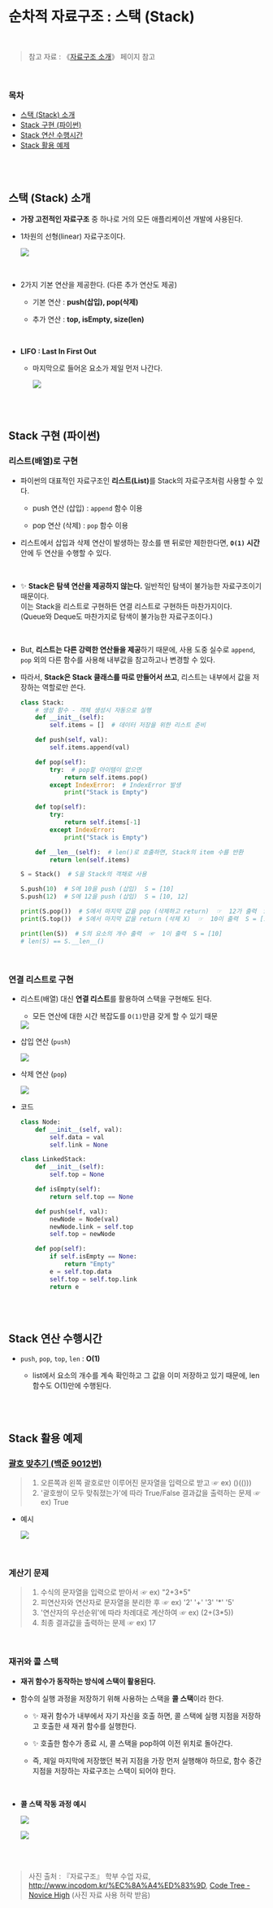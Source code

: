 # 순차적 자료구조 : 스택 (Stack)

<br/>

> 참고 자료 : 《<a href="https://github.com/SangYoonLee1231/TIL/blob/main/DataStructure/data_structure_introduction.md">자료구조 소개</a>》 페이지 참고

<br/>

### 목차

- <a href="https://github.com/SangYoonLee1231/TIL/blob/main/DataStructure/stack.md#%EC%8A%A4%ED%83%9D-stack-%EC%86%8C%EA%B0%9C">스택 (Stack) 소개</a>
- <a href="https://github.com/SangYoonLee1231/TIL/blob/main/DataStructure/stack.md#stack-%EA%B5%AC%ED%98%84-%ED%8C%8C%EC%9D%B4%EC%8D%AC">Stack 구현 (파이썬)</a>
- <a href="https://github.com/SangYoonLee1231/TIL/blob/main/DataStructure/stack.md#stack-%EC%97%B0%EC%82%B0-%EC%88%98%ED%96%89%EC%8B%9C%EA%B0%84">Stack 연산 수행시간</a>
- <a href="https://github.com/SangYoonLee1231/TIL/blob/main/DataStructure/stack.md#stack-%ED%99%9C%EC%9A%A9-%EC%98%88%EC%A0%9C">Stack 활용 예제</a>

<br/><br/>

## 스택 (Stack) 소개

- <strong>가장 고전적인 자료구조</strong> 중 하나로 거의 모든 애플리케이션 개발에 사용된다.

- 1차원의 선형(linear) 자료구조이다.

  <img src="img/stack1.png">

<br/>

- 2가지 기본 연산을 제공한다. (다른 추가 연산도 제공)

  - 기본 연산 : <strong>push(삽입), pop(삭제)</strong>

  - 추가 연산 : <strong>top, isEmpty, size(len)</strong>

<br/>

- <strong>LIFO : Last In First Out</strong>

  - 마지막으로 들어온 요소가 제일 먼저 나간다.

    <img src="img/stack.gif">

<br/><br/>

## Stack 구현 (파이썬)

### 리스트(배열)로 구현

- 파이썬의 대표적인 자료구조인 <strong>리스트(List)</strong>를 Stack의 자료구조처럼 사용할 수 있다.

  - push 연산 (삽입) : <code>append</code> 함수 이용

  - pop 연산 (삭제) : <code>pop</code> 함수 이용

- 리스트에서 삽입과 삭제 연산이 발생하는 장소를 맨 뒤로만 제한한다면, <strong><code>O(1)</code> 시간</strong> 안에 두 연산을 수행할 수 있다.

<br/>

- ✨ <strong>Stack은 탐색 연산을 제공하지 않는다.</strong> 일반적인 탐색이 불가능한 자료구조이기 때문이다.  
  이는 Stack을 리스트로 구현하든 연결 리스트로 구현하든 마찬가지이다.  
  (Queue와 Deque도 마찬가지로 탐색이 불가능한 자료구조이다.)

<br/>

- But, <strong>리스트는 다른 강력한 연산들을 제공</strong>하기 때문에, 사용 도중 실수로 <code>append</code>, <code>pop</code> 외의 다른 함수를 사용해 내부값을 참고하고나 변경할 수 있다.

- 따라서, <strong>Stack은 Stack 클래스를 따로 만들어서 쓰고</strong>, 리스트는 내부에서 값을 저장하는 역할로만 쓴다.

  ```python
  class Stack:
      # 생성 함수 - 객체 생성시 자동으로 실행
      def __init__(self):
          self.items = []  # 데이터 저장을 위한 리스트 준비

      def push(self, val):
          self.items.append(val)

      def pop(self):
          try:  # pop할 아이템이 없으면
              return self.items.pop()
          except IndexError:  # IndexError 발생
              print("Stack is Empty")

      def top(self):
          try:
              return self.items[-1]
          except IndexError:
              print("Stack is Empty")

      def __len__(self):  # len()로 호출하면, Stack의 item 수를 반환
          return len(self.items)
  ```

  ```python
  S = Stack()  # S을 Stack의 객채로 사용

  S.push(10)  # S에 10을 push (삽입)  S = [10]
  S.push(12)  # S에 12을 push (삽입)  S = [10, 12]

  print(S.pop())  # S에서 마지막 값을 pop (삭제하고 return)  ☞  12가 출력  S = [10]
  print(S.top())  # S에서 마지막 값을 return (삭제 X)  ☞  10이 출력  S = [10]

  print(len(S))  # S의 요소의 개수 출력  ☞  1이 출력  S = [10]
  # len(S) == S.__len__()
  ```

<br/>

### 연결 리스트로 구현

- 리스트(배열) 대신 <strong>연결 리스트</strong>를 활용하여 스택을 구현해도 된다.

  - 모든 연산에 대한 시간 복잡도를 <code>O(1)</code>만큼 갖게 할 수 있기 때문

  <img src="img/linked_stack.png">

  <br/>

- 삽입 연산 (<code>push</code>)

  <img src="img/linked_stack_insert.png">

  <br/>

- 삭제 연산 (<code>pop</code>)

  <img src="img/linked_stack_pop.png">

  <br/>

- 코드

  ```python
  class Node:
      def __init__(self, val):
          self.data = val
          self.link = None

  class LinkedStack:
      def __init__(self):
          self.top = None

      def isEmpty(self):
          return self.top == None

      def push(self, val):
          newNode = Node(val)
          newNode.link = self.top
          self.top = newNode

      def pop(self):
          if self.isEmpty == None:
              return "Empty"
          e = self.top.data
          self.top = self.top.link
          return e
  ```

<br/><br/>

## Stack 연산 수행시간

- <code>push</code>, <code>pop</code>, <code>top</code>, <code>len</code> : <strong>O(1)</strong>

  - list에서 요소의 개수를 계속 확인하고 그 값을 이미 저장하고 있기 때문에, len 함수도 O(1)만에 수행된다.

<br/><br/>

## Stack 활용 예제

### <a href="https://www.acmicpc.net/problem/9012" target="_blank">괄호 맞추기 (백준 9012번)</a>

> 1. 오른쪽과 왼쪽 괄호로만 이루어진 문자열을 입력으로 받고 ☞ ex) ()(()))
> 2. '괄호쌍이 모두 맞춰졌는가'에 따라 True/False 결과값을 출력하는 문제 ☞ ex) True

- 예시

  <img src="img/stack_recursion_call3.gif"></a>

<br/>

### 계산기 문제

> 1. 수식의 문자열을 입력으로 받아서 ☞ ex) "2+3\*5"
> 2. 피연산자와 연산자로 문자열을 분리한 후 ☞ ex) '2' '+' '3' '\*' '5'
> 3. '연산자의 우선순위'에 따라 차례대로 계산하여 ☞ ex) (2+(3\*5))
> 4. 최종 결과값을 출력하는 문제 ☞ ex) 17

<br/>

### 재귀와 콜 스택

- <strong>재귀 함수가 동작하는 방식에 스택이 활용된다.</strong>

- 함수의 실행 과정을 저장하기 위해 사용하는 스택을 <strong>콜 스택</strong>이라 한다.

  - ✨ 재귀 함수가 내부에서 자기 자신을 호출 하면, 콜 스택에 실행 지점을 저장하고 호출한 새 재귀 함수를 실행한다.

  - ✨ 호출한 함수가 종료 시, 콜 스택을 pop하여 이전 위치로 돌아간다.

  - 즉, 제일 마지막에 저장했던 복귀 지점을 가장 먼저 실행해야 하므로, 함수 중간 지점을 저장하는 자료구조는 스택이 되어야 한다.

<br/>

- <strong>콜 스택 작동 과정 예시</strong>

  <img src="img/stack_recursion_call.gif"></a>

  <img src="img/stack_recursion_call2.gif"></a>

<br/><br/>

> 사진 출처 : 『자료구조』 학부 수업 자료, http://www.incodom.kr/%EC%8A%A4%ED%83%9D, <a href="https://www.codetree.ai/missions">Code Tree - Novice High</a> (사진 자료 사용 허락 받음)
